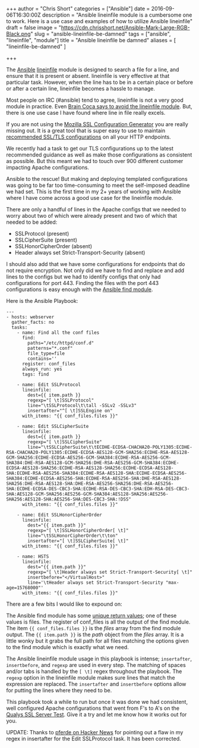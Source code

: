 +++
author = "Chris Short"
categories = ["Ansible"]
date = 2016-09-06T16:30:00Z
description = "Ansible lineinfile module is a cumbersome one to work. Here is a use case and examples of how to utilize Ansible lineinfile"
draft = false
image = "https://cdn.chrisshort.net/Ansible-Mark-Large-RGB-Black.png"
slug = "ansible-lineinfile-be-damned"
tags = ["ansible", "lineinfile", "module"]
title = "Ansible lineinfile be damned"
aliases = [
  "lineinfile-be-damned"
]

+++

The [Ansible](https://chrisshort.net/tags/ansible/) [lineinfile](http://docs.ansible.com/ansible/lineinfile_module.html) module is designed to search a file for a line, and ensure that it is present or absent. lineinfile is very effective at that particular task. However, when the line has to be in a certain place or before or after a certain line, lineinfile becomes a hassle to manage.

<script async src="//pagead2.googlesyndication.com/pagead/js/adsbygoogle.js"></script>
<!-- chrisshort.net Responsive -->
<ins class="adsbygoogle"
     style="display:block"
     data-ad-client="ca-pub-8972983586873269"
     data-ad-slot="1297095894"
     data-ad-format="auto"></ins>
<script>
   (adsbygoogle = window.adsbygoogle || []).push({});
</script>

Most people on IRC (#ansible) tend to agree, lineinfile is not a very good module in practice. Even [Brain Coca says to avoid the lineinfile module](https://groups.google.com/d/msg/ansible-project/vjquGCRcLJc/QEgebch_DQAJ). But, there is one use case I have found where line in file really excels.

If you are not using the [Mozilla SSL Configuration Generator](https://mozilla.github.io/server-side-tls/ssl-config-generator/) you are really missing out. It is a great tool that is super easy to use to maintain [recommended SSL/TLS configurations](https://wiki.mozilla.org/Security/Server_Side_TLS#Recommended_configurations) on all your HTTP endpoints.

We recently had a task to get our TLS configurations up to the latest recommended guidance as well as make those configurations as consistent as possible. But this meant we had to touch over 900 different customer impacting Apache configurations.

Ansible to the rescue! But making and deploying templated configurations was going to be far too time-consuming to meet the self-imposed deadline we had set. This is the first time in my 2+ years of working with Ansible where I have come across a good use case for the lineinfile module.

There are only a handful of lines in the Apache configs that we needed to worry about two of which were already present and two of which that needed to be added:

* SSLProtocol (present)
* SSLCipherSuite (present)
* SSLHonorCipherOrder (absent)
* Header always set Strict-Transport-Security (absent)

I should also add that we have some configurations for endpoints that do not require encryption. Not only did we have to find and replace and add lines to the configs but we had to identify configs that only had configurations for port 443. Finding the files with the port 443 configurations is easy enough with the [Ansible find module](http://docs.ansible.com/ansible/find_module.html).

<script async src="//pagead2.googlesyndication.com/pagead/js/adsbygoogle.js"></script>
<!-- chrisshort.net Responsive -->
<ins class="adsbygoogle"
     style="display:block"
     data-ad-client="ca-pub-8972983586873269"
     data-ad-slot="1297095894"
     data-ad-format="auto"></ins>
<script>
   (adsbygoogle = window.adsbygoogle || []).push({});
</script>

Here is the Ansible Playbook:

<pre><code class="language-yaml">---
- hosts: webserver
  gather_facts: no
  tasks:
    - name: Find all the conf files
      find:
        paths="/etc/httpd/conf.d"
        patterns="*.conf"
        file_type=file
        contains='<VirtualHost [0-9]{1,3}\.[0-9]{1,3}\.[0-9]{1,3}\.[0-9]{1,3}:443>'
      register: conf_files
      always_run: yes
      tags: find

    - name: Edit SSLProtocol
      lineinfile:
        dest={{ item.path }}
        regexp="[ \t]SSLProtocol"
        line="\tSSLProtocol\t\tall -SSLv2 -SSLv3"
        insertafter="^[ \t]SSLEngine on"
      with_items: "{{ conf_files.files }}"

    - name: Edit SSLCipherSuite
      lineinfile:
        dest={{ item.path }}
        regexp="[ \t]SSLCipherSuite"
        line="\tSSLCipherSuite\t\tECDHE-ECDSA-CHACHA20-POLY1305:ECDHE-RSA-CHACHA20-POLY1305:ECDHE-ECDSA-AES128-GCM-SHA256:ECDHE-RSA-AES128-GCM-SHA256:ECDHE-ECDSA-AES256-GCM-SHA384:ECDHE-RSA-AES256-GCM-SHA384:DHE-RSA-AES128-GCM-SHA256:DHE-RSA-AES256-GCM-SHA384:ECDHE-ECDSA-AES128-SHA256:ECDHE-RSA-AES128-SHA256:ECDHE-ECDSA-AES128-SHA:ECDHE-RSA-AES256-SHA384:ECDHE-RSA-AES128-SHA:ECDHE-ECDSA-AES256-SHA384:ECDHE-ECDSA-AES256-SHA:ECDHE-RSA-AES256-SHA:DHE-RSA-AES128-SHA256:DHE-RSA-AES128-SHA:DHE-RSA-AES256-SHA256:DHE-RSA-AES256-SHA:ECDHE-ECDSA-DES-CBC3-SHA:ECDHE-RSA-DES-CBC3-SHA:EDH-RSA-DES-CBC3-SHA:AES128-GCM-SHA256:AES256-GCM-SHA384:AES128-SHA256:AES256-SHA256:AES128-SHA:AES256-SHA:DES-CBC3-SHA:!DSS"
      with_items: "{{ conf_files.files }}"

    - name: Edit SSLHonorCipherOrder
      lineinfile:
        dest="{{ item.path }}"
        regexp="[ \t]SSLHonorCipherOrder[ \t]"
        line="\tSSLHonorCipherOrder\t\ton"
        insertafter="[ \t]SSLCipherSuite[ \t]"
      with_items: "{{ conf_files.files }}"

    - name: HSTS
      lineinfile:
        dest="{{ item.path }}"
        regexp="[ \t]Header always set Strict-Transport-Security[ \t]"
        insertbefore="&lt;/VirtualHost&gt;"
        line='\tHeader always set Strict-Transport-Security "max-age=15768000"'
      with_items: "{{ conf_files.files }}"</code></pre>

There are a few bits I would like to expound on:

The Ansible find module has some [unique return values](http://docs.ansible.com/ansible/find_module.html#return-values); one of these values is files. The register of conf_files is all the output of the find module. The item `{{ conf_files.files }}` is the *files* array from the find module output. The `{{ item.path }}` is the *path* object from the *files* array. It is a little wonky but it grabs the full path for all files matching the options given to the find module which is exactly what we need.

The Ansible lineinfile module usage in this playbook is intense; `insertafter`, `insertbefore`, and `regexp` are used in every step. The matching of spaces and/or tabs is handled by the `[ \t]` regex throughout the playbook. The `regexp` option in the lineinfile module makes sure lines that match the expression are replaced. The `insertafter` and `insertbefore` options allow for putting the lines where they need to be.

This playbook took a while to run but once it was done we had consistent, well configured Apache configurations that went from F's to A's on the [Qualys SSL Server Test](https://www.ssllabs.com/ssltest/). Give it a try and let me know how it works out for you.

UPDATE: Thanks to [pferde on Hacker News](https://news.ycombinator.com/item?id=12435809) for pointing out a flaw in my regex in insertafter for the Edit SSLProtocol task. It has been corrected.
